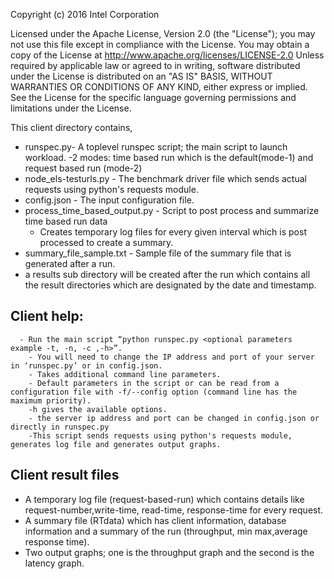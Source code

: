 Copyright (c) 2016 Intel Corporation 

 Licensed under the Apache License, Version 2.0 (the "License");
 you may not use this file except in compliance with the License.
 You may obtain a copy of the License at
      http://www.apache.org/licenses/LICENSE-2.0
 Unless required by applicable law or agreed to in writing, software
 distributed under the License is distributed on an "AS IS" BASIS,
 WITHOUT WARRANTIES OR CONDITIONS OF ANY KIND, either express or implied.
 See the License for the specific language governing permissions and
 limitations under the License.

This client directory contains,
 - runspec.py- A toplevel runspec script; the main script to launch workload.
     -2 modes: time based run which is the default(mode-1) and request based run (mode-2)
 - node_els-testurls.py - The benchmark driver file which sends actual requests using python's requests module.
 - config.json - The input configuration file.
 - process_time_based_output.py - Script to post process and summarize time based run data
     - Creates temporary log files for every given interval which is post processed to create a summary.
 - summary_file_sample.txt - Sample file of the summary file that is generated after a run.
 - a results sub directory will be created after the run which contains all the result directories which are designated by the date and timestamp.
 

## Client help:
      - Run the main script “python runspec.py <optional parameters example -t, -n, -c ,-h>”.
        - You will need to change the IP address and port of your server in ‘runspec.py’ or in config.json. 
        - Takes additional command line parameters.
        - Default parameters in the script or can be read from a configuration file with -f/--config option (command line has the maximum priority).
        -h gives the available options.
        - the server ip address and port can be changed in config.json or directly in runspec.py
        -This script sends requests using python's requests module, generates log file and generates output graphs.
 
 
## Client result files
   - A temporary log file (request-based-run) which contains details like request-number,write-time, read-time, response-time for every request.
   - A summary file (RTdata) which has client information, database information and a summary of the run (throughput, min max,average response time).
   - Two output graphs; one is the throughput graph and the second is the latency graph.

